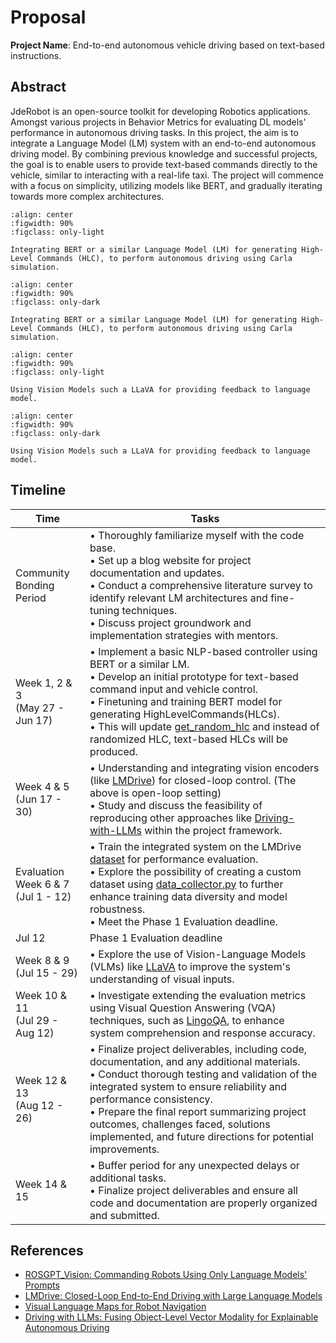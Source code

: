 # Proposal

**Project Name**: End-to-end autonomous vehicle driving based on text-based instructions.

## Abstract
JdeRobot is an open-source toolkit for developing Robotics applications. Amongst various projects in Behavior Metrics for evaluating DL models' performance in autonomous driving tasks. In this project, the aim is to integrate a Language Model (LM) system with an end-to-end autonomous driving model. By combining previous knowledge and successful projects, the goal is to enable users to provide text-based commands directly to the vehicle, similar to interacting with a real-life taxi. The project will commence with a focus on simplicity, utilizing models like BERT, and gradually iterating towards more complex architectures.

```{figure} _static/BERT-open-loop-light.svg
:align: center
:figwidth: 90%
:figclass: only-light

Integrating BERT or a similar Language Model (LM) for generating High-Level Commands (HLC), to perform autonomous driving using Carla simulation.
```

```{figure} _static/BERT-open-loop-dark.svg
:align: center
:figwidth: 90%
:figclass: only-dark

Integrating BERT or a similar Language Model (LM) for generating High-Level Commands (HLC), to perform autonomous driving using Carla simulation.
```

```{figure} _static/BERT-closed-loop-light.svg
:align: center
:figwidth: 90%
:figclass: only-light

Using Vision Models such a LLaVA for providing feedback to language model.
```

```{figure} _static/BERT-closed-loop-dark.svg
:align: center
:figwidth: 90%
:figclass: only-dark

Using Vision Models such a LLaVA for providing feedback to language model.
```

## Timeline

| **Time**                              | **Tasks**                                                                                                                                                                                                                                                                                                                                                                     |
|---------------------------------------|-------------------------------------------------------------------------------------------------------------------------------------------------------------------------------------------------------------------------------------------------------------------------------------------------------------------------------------------------------------------------------|
| Community Bonding Period              | • Thoroughly familiarize myself with the code base.<br>• Set up a blog website for project documentation and updates.<br>• Conduct a comprehensive literature survey to identify relevant LM architectures and fine-tuning techniques.<br>• Discuss project groundwork and implementation strategies with mentors.                                                            |
| Week 1, 2 & 3<br>(May 27 - Jun 17)    | • Implement a basic NLP-based controller using BERT or a similar LM.<br>• Develop an initial prototype for text-based command input and vehicle control.<br>• Finetuning and training BERT model for generating HighLevelCommands(HLCs).<br>• This will update [get_random_hlc](https://github.com/TheRoboticsClub/gsoc2023-Meiqi_Zhao/blob/676df573082c0826dba65fe34755cf70767aa144/src/utils/high_level_command.py#L35) and instead of randomized HLC, text-based HLCs will be produced.                                |
| Week 4 & 5<br>(Jun 17 - 30)           | • Understanding and integrating vision encoders (like [LMDrive](https://github.com/opendilab/LMDrive)) for closed-loop control. (The above is open-loop setting)<br>• Study and discuss the feasibility of reproducing other approaches like [Driving-with-LLMs](https://github.com/wayveai/Driving-with-LLMs) within the project framework.                                                                                                                          |
| Evaluation Week 6 & 7<br>(Jul 1 - 12) | • Train the integrated system on the LMDrive [dataset](https://huggingface.co/datasets/OpenDILabCommunity/LMDrive) for performance evaluation.<br>• Explore the possibility of creating a custom dataset using [data_collector.py](https://github.com/TheRoboticsClub/gsoc2023-Meiqi_Zhao/blob/main/src/data_collector.py) to further enhance training data diversity and model robustness.<br>• Meet the Phase 1 Evaluation deadline.                                                                                                |
| Jul 12                                | Phase 1 Evaluation deadline                                                                                                                                                                                                                                                                                                                                                   |
| Week 8 & 9<br>(Jul 15 - 29)           | • Explore the use of Vision-Language Models (VLMs) like [LLaVA](https://llava-vl.github.io/) to improve the system's understanding of visual inputs.                                                                            |
| Week 10 & 11<br>(Jul 29 - Aug 12)     | • Investigate extending the evaluation metrics using Visual Question Answering (VQA) techniques, such as [LingoQA](https://github.com/wayveai/LingoQA), to enhance system comprehension and response accuracy.                                                                                                                                                                                                                                                                                                                                                                         |
| Week 12 & 13<br>(Aug 12 - 26)         | • Finalize project deliverables, including code, documentation, and any additional materials.<br>• Conduct thorough testing and validation of the integrated system to ensure reliability and performance consistency.<br>• Prepare the final report summarizing project outcomes, challenges faced, solutions implemented, and future directions for potential improvements. |
| Week 14 & 15                          | • Buffer period for any unexpected delays or additional tasks.<br>• Finalize project deliverables and ensure all code and documentation are properly organized and submitted.                                                                                                                                                                                                 |

## References
* [ROSGPT_Vision: Commanding Robots Using Only Language Models' Prompts](https://arxiv.org/pdf/2308.11236.pdf)
* [LMDrive: Closed-Loop End-to-End Driving with Large Language Models](https://github.com/opendilab/LMDrive)
* [Visual Language Maps for Robot Navigation](https://vlmaps.github.io/)
* [Driving with LLMs: Fusing Object-Level Vector Modality for Explainable Autonomous Driving](https://github.com/wayveai/Driving-with-LLMs)